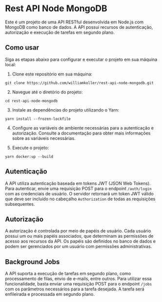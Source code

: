 # Rest API Node MongoDB

Este é um projeto de uma API RESTful desenvolvida em Node.js com MongoDB como banco de dados. A API possui recursos de autenticação, autorização e execução de tarefas em segundo plano.

## Como usar

Siga as etapas abaixo para configurar e executar o projeto em sua máquina local:

1. Clone este repositório em sua máquina:
  ```
  git clone https://github.com/williamkoller/rest-api-node-mongodb.git
  ```

2. Navegue até o diretório do projeto:
  ```
  cd rest-api-node-mongodb
  ```

3. Instale as dependências do projeto utilizando o Yarn:
  ```
  yarn install --frozen-lockfile
  ```

4. Configure as variáveis de ambiente necessárias para a autenticação e autorização. Consulte a documentação para obter mais informações sobre as variáveis necessárias.

5. Execute o projeto:
  ```
  yarn docker:up --build
  ```

## Autenticação

A API utiliza autenticação baseada em tokens JWT (JSON Web Tokens). Para autenticar, envie uma requisição POST para o endpoint `/auth/login` com as credenciais de usuário. O servidor retornará um token JWT válido que deve ser incluído no cabeçalho `Authorization` de todas as requisições subsequentes.

## Autorização

A autorização é controlada por meio de papéis de usuário. Cada usuário possui um ou mais papéis associados, que determinam as permissões de acesso aos recursos da API. Os papéis são definidos no banco de dados e podem ser gerenciados por um usuário com permissões administrativas.

## Background Jobs

A API suporta a execução de tarefas em segundo plano, como processamento de filas, envio de e-mails, entre outros. Para utilizar essa funcionalidade, basta enviar uma requisição POST para o endpoint `/jobs` com os parâmetros necessários para a tarefa desejada. A tarefa será enfileirada e processada em segundo plano.
